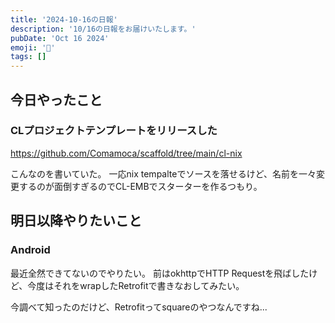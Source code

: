 ```yaml
---
title: '2024-10-16の日報'
description: '10/16の日報をお届けいたします。'
pubDate: 'Oct 16 2024'
emoji: '🦊'
tags: []
---
```


## 今日やったこと

### CLプロジェクトテンプレートをリリースした

https://github.com/Comamoca/scaffold/tree/main/cl-nix

こんなのを書いていた。
一応nix tempalteでソースを落せるけど、名前を一々変更するのが面倒すぎるのでCL-EMBでスターターを作るつもり。

## 明日以降やりたいこと

### Android

最近全然できてないのでやりたい。
前はokhttpでHTTP Requestを飛ばしたけど、今度はそれをwrapしたRetrofitで書きなおしてみたい。

今調べて知ったのだけど、Retrofitってsquareのやつなんですね...
